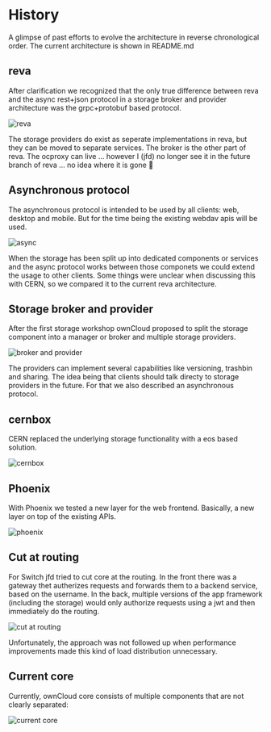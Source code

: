 # History

A glimpse of past efforts to evolve the architecture in reverse chronological order. The current architecture is shown in README.md

## reva
After clarification we recognized that the only true difference between reva and the async rest+json protocol in a storage broker and provider architecture was the grpc+protobuf based protocol.

![reva](/img/storage%20history%20and%20future%20-%207%20-%20reva.jpg?raw=true "reva")

The storage providers do exist as seperate implementations in reva, but they can be moved to separate services. The broker is the other part of reva. The ocproxy can live ... however I (jfd) no longer see it in the future branch of reva ... no idea where it is gone :shrug:


## Asynchronous protocol

The asynchronous protocol is intended to be used by all clients: web, desktop and mobile. But for the time being the existing webdav apis will be used.

![async](/img/storage%20history%20and%20future%20-%206%20-%20async.jpg?raw=true "async")

When the storage has been split up into dedicated components or services and the async protocol works between those componets we could extend the usage to other clients. Some things were unclear when discussing this with CERN, so we compared it to the current reva architecture.


## Storage broker and provider

After the first storage workshop ownCloud proposed to split the storage component into a manager or broker and multiple storage providers.

![broker and provider](/img/storage%20history%20and%20future%20-%205%20-%20broker%20and%20provider.jpg?raw=true "broker and provider")

The providers can implement several capabilities like versioning, trashbin and sharing. The idea being that clients should talk directy to storage providers in the future. For that we also described an asynchronous protocol.


## cernbox

CERN replaced the underlying storage functionality with a eos based solution.

![cernbox](/img/storage%20history%20and%20future%20-%204%20-%20cernbox.jpg?raw=true "cernbox")


## Phoenix

With Phoenix we tested a new layer for the web frontend. Basically, a new layer on top of the existing APIs.

![phoenix](/img/storage%20history%20and%20future%20-%203%20-%20phoenix.jpg?raw=true "phoenix")


## Cut at routing

For Switch jfd tried to cut core at the routing. In the front there was a gateway thet autherizes requests and forwards them to a backend service, based on the username. In the back, multiple versions of the app framework (including the storage) would only authorize requests using a jwt and then immediately do the routing.

![cut at routing](/img/storage%20history%20and%20future%20-%202%20-%20cut%20at%20routing.jpg?raw=true "cut at routing") 

Unfortunately, the approach was not followed up when performance improvements made this kind of load distribution unnecessary.

## Current core

Currently, ownCloud core consists of multiple components that are not clearly separated:

![current core](/img/storage%20history%20and%20future%20-%201%20-%20core.jpg?raw=true "Current core")
